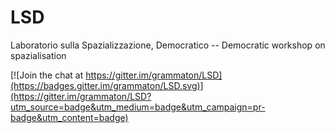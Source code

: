 # LSD

Laboratorio sulla Spazializzazione, Democratico -- Democratic workshop on spazialisation

[![Join the chat at https://gitter.im/grammaton/LSD](https://badges.gitter.im/grammaton/LSD.svg)](https://gitter.im/grammaton/LSD?utm_source=badge&utm_medium=badge&utm_campaign=pr-badge&utm_content=badge)
